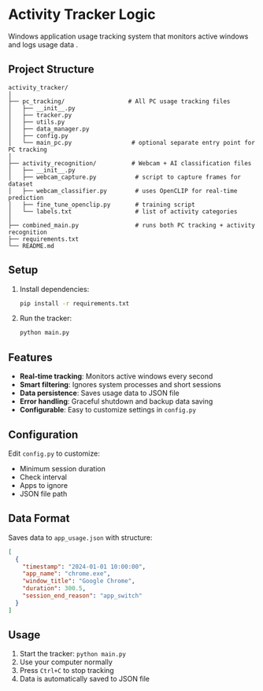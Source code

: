 # Activity Tracker Logic

Windows application usage tracking system that monitors active windows and logs usage data .

## Project Structure

```
activity_tracker/
│
├── pc_tracking/                  # All PC usage tracking files
│   ├── __init__.py
│   ├── tracker.py
│   ├── utils.py
│   ├── data_manager.py
│   ├── config.py
│   └── main_pc.py                 # optional separate entry point for PC tracking
│
├── activity_recognition/          # Webcam + AI classification files
│   ├── __init__.py
│   ├── webcam_capture.py           # script to capture frames for dataset
│   ├── webcam_classifier.py        # uses OpenCLIP for real-time prediction
│   ├── fine_tune_openclip.py       # training script
│   └── labels.txt                  # list of activity categories
│
├── combined_main.py                # runs both PC tracking + activity recognition
├── requirements.txt
└── README.md
```

## Setup

1. Install dependencies:
   ```bash
   pip install -r requirements.txt
   ```

2. Run the tracker:
   ```bash
   python main.py
   ```

## Features

- **Real-time tracking**: Monitors active windows every second
- **Smart filtering**: Ignores system processes and short sessions
- **Data persistence**: Saves usage data to JSON file
- **Error handling**: Graceful shutdown and backup data saving
- **Configurable**: Easy to customize settings in `config.py`

## Configuration

Edit `config.py` to customize:
- Minimum session duration
- Check interval
- Apps to ignore
- JSON file path

## Data Format

Saves data to `app_usage.json` with structure:
```json
[
  {
    "timestamp": "2024-01-01 10:00:00",
    "app_name": "chrome.exe",
    "window_title": "Google Chrome",
    "duration": 300.5,
    "session_end_reason": "app_switch"
  }
]
```

## Usage

1. Start the tracker: `python main.py`
2. Use your computer normally
3. Press `Ctrl+C` to stop tracking
4. Data is automatically saved to JSON file 